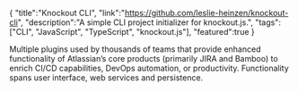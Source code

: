 {
    "title":"Knockout CLI",
    "link":"https://github.com/leslie-heinzen/knockout-cli",
    "description":"A simple CLI project initializer for knockout.js.",
    "tags":["CLI", "JavaScript", "TypeScript", "knockout.js"],
    "featured":true
}

Multiple plugins used by thousands of teams that provide enhanced functionality of Atlassian’s core products (primarily JIRA and Bamboo) to enrich CI/CD capabilities, DevOps automation, or productivity. Functionality spans user interface, web services and persistence.
